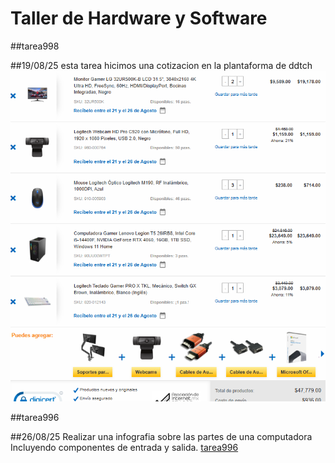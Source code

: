 # Taller de Hardware y Software


##tarea998

##19/08/25
esta tarea hicimos una cotizacion en la plantaforma de ddtch
![tarea968](cotizacion.png)


##tarea996

##26/08/25
 Realizar una infografia sobre las partes de una computadora
Incluyendo componentes de entrada y salida.
[tarea996](tarea966.png)
